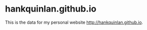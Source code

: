 hankquinlan.github.io
=====================
This is the data for my personal website <http://hankquinlan.github.io>.
